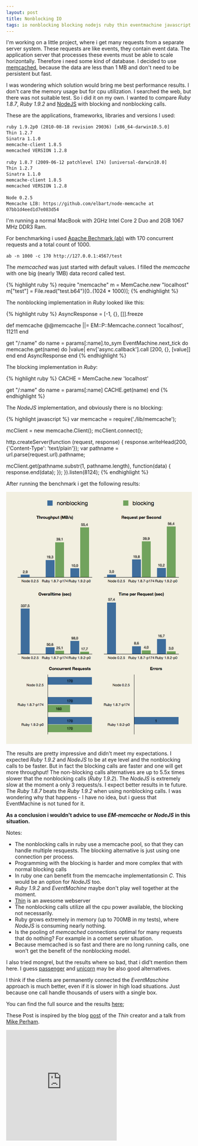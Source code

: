 ```yaml
---
layout: post
title: Nonblocking IO
tags: io nonblocking blocking nodejs ruby thin eventmachine javascript
---
```


I'm working on a little project, where i get many requests from a separate server system. These requests are like events, they contain event data. The application server that processes these events must be able to scale horizontally. Therefore i need some kind of database. I decided to use [memcached](http://memcached.org/), because the data are less than 1 MB and don't need to be persistent but fast.

I was wondering which solution would bring me best performance results. I don't care the memory usage but for cpu utilization. I searched the web, but there was not suitable test. So i did it on my own. I wanted to compare *Ruby 1.8.7*, *Ruby 1.9.2* and [NodeJS](nodejs) with blocking and nonblocking calls.

These are the applications, frameworks, libraries and versions I used:

    ruby 1.9.2p0 (2010-08-18 revision 29036) [x86_64-darwin10.5.0]
    Thin 1.2.7
    Sinatra 1.1.0
    memcache-client 1.8.5
    memcached VERSION 1.2.8
    
    ruby 1.8.7 (2009-06-12 patchlevel 174) [universal-darwin10.0]
    Thin 1.2.7
    Sinatra 1.1.0
    memcache-client 1.8.5
    memcached VERSION 1.2.8
    
    Node 0.2.5
    Memcache LIB: https://github.com/elbart/node-memcache at 07bb1d4eed1d7e083d54

I'm running a normal MacBook with 2GHz Intel Core 2 Duo and 2GB 1067 MHz DDR3 Ram.

For benchmarking i used [Apache Bechmark (ab)](http://httpd.apache.org/docs/2.0/programs/ab.html) with 170 concurrent requests and a total count of 1000.

    ab -n 1000 -c 170 http://127.0.0.1:4567/test
    
The *memcached* was just started with default values. I filled the *memcache* with one big (nearly 1MB) data record called test.

{% highlight ruby %}
require "memcache"
m = MemCache.new "localhost"
m["test"] = File.read("test.b64")[0..(1024 * 1000)];
{% endhighlight %}

The nonblocking implementation in *Ruby* looked like this:

{% highlight ruby %}
AsyncResponse = [-1, {}, []].freeze

def memcache
  @@memcache ||= EM::P::Memcache.connect 'localhost', 11211
end

get "/:name" do
  name = params[:name].to_sym
  EventMachine.next_tick do
    memcache.get(name) do |value|
      env['async.callback'].call [200, {}, [value]]
    end
  end
  AsyncResponse
end
{% endhighlight %}

The blocking implementation in *Ruby*:

{% highlight ruby %}
CACHE = MemCache.new 'localhost'

get "/:name" do
  name = params[:name]
  CACHE.get(name)
end
{% endhighlight %}

The *NodeJS* implementation, and obviously there is no blocking:

{% highlight javascript %}
var memcache = require('./lib/memcache');

mcClient = new memcache.Client();
mcClient.connect();

http.createServer(function (request, response) {
  response.writeHead(200, {'Content-Type': 'text/plain'});
  var pathname = url.parse(request.url).pathname;
  
  mcClient.get(pathname.substr(1, pathname.length), function(data) {
    response.end(data);
  });
}).listen(8124);
{% endhighlight %}

After running the benchmark i get the following results:

<img src="/images/posts/2010-12-11-summary.png" alt="the graphs"/>

The results are pretty impressive and didn't meet my expectations. I expected *Ruby 1.9.2* and *NodeJS* to be at eye level and the nonblocking calls to be faster. But in fact the blocking calls are faster and one will get more throughput! The non-blocking calls alternatives are up to 5.5x times slower that the nonblocking calls (*Ruby 1.9.2*). The *NodeJS* is extremely slow at the moment a only 3 requests/s. I expect better results in te future. The *Ruby 1.8.7* beats the *Ruby 1.9.2* when using nonblocking calls. I was wondering why that happens - I have no idea, but i guess that EventMachine is not tuned for it. 

**As a conclusion i wouldn't advice to use *EM-memcache* or *NodeJS* in this situation.**

Notes:

- The nonblocking calls in ruby use a memcache pool, so that they can handle multiple resquests. The blocking alternative is just using one connection per process.
- Programming with the blocking is harder and more complex that with normal blocking calls
- In ruby one can benefit from the memcache implementationsin *C*. This would be an option for *NodeJS* too.
- *Ruby 1.9.2* and *EventMachine* maybe don't play well together at the moment.
- [Thin](http://code.macournoyer.com/thin/) is an awesome webserver
- The nonblocking calls utilize all the cpu power available, the blocking not necessarily.
- Ruby grows extremely in memory (up to 700MB in my tests), where *NodeJS* is consuming nearly nothing.
- Is the pooling of *memcached* connections optimal for many requests that do nothing? For example in a comet server situation.
- Because memcached is so fast and there are no long running calls, one won't get the benefit of the nonblocking model.

I also tried mongrel, but the results where so bad, that i did't mention them here. I guess [passenger](http://www.modrails.com/) and [unicorn](http://unicorn.bogomips.org/) may be also good alternatives.

I think if the clients are permanently connected the *EventMaschine* approach is much better, even if it is slower in high load situations. Just because one call handle thousands of users with a single box.

You can find the full source and the results [here](https://github.com/threez/memcache-broker);

These Post is inspired by the blog [ post](http://macournoyer.com/blog/2009/06/04/pusher-and-async-with-thin/) of the *Thin* creator and a talk from [Mike Perham](http://www.mikeperham.com/2010/01/27/scalable-ruby-processing-with-eventmachine/).

<iframe src="http://player.vimeo.com/video/10849958?portrait=0&color=ffffff" height="300" frameborder="0" />
